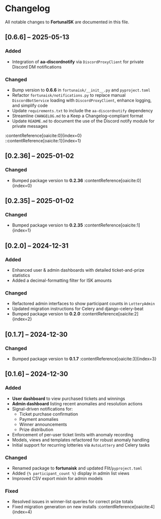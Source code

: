 # Changelog

All notable changes to **FortunaISK** are documented in this file.

## [0.6.6] – 2025-05-13

### Added
- Integration of **aa-discordnotify** via `DiscordProxyClient` for private Discord DM notifications  

### Changed
- Bump version to **0.6.6** in `fortunaisk/__init__.py` and `pyproject.toml`  
- Refactor `fortuna­isk/notifications.py` to replace manual `DiscordBotService` loading with `DiscordProxyClient`, enhance logging, and simplify code  
- Update `requirements.txt` to include the `aa-discordnotify` dependency  
- Streamline `CHANGELOG.md` to a Keep a Changelog–compliant format  
- Update `README.md` to document the use of the Discord notify module for private messages  

:contentReference[oaicite:0]{index=0}  
::contentReference[oaicite:1]{index=1}

## [0.2.36] – 2025-01-02
### Changed
- Bumped package version to **0.2.36** :contentReference[oaicite:0]{index=0}

## [0.2.35] – 2025-01-02
### Changed
- Bumped package version to **0.2.35** :contentReference[oaicite:1]{index=1}

## [0.2.0] – 2024-12-31
### Added
- Enhanced user & admin dashboards with detailed ticket-and-prize statistics  
- Added a decimal-formatting filter for ISK amounts  
### Changed
- Refactored admin interfaces to show participant counts in `LotteryAdmin`  
- Updated migration instructions for Celery and django-celery-beat  
- Bumped package version to **0.2.0** :contentReference[oaicite:2]{index=2}

## [0.1.7] – 2024-12-30
### Changed
- Bumped package version to **0.1.7** :contentReference[oaicite:3]{index=3}

## [0.1.6] – 2024-12-30
### Added
- **User dashboard** to view purchased tickets and winnings  
- **Admin dashboard** listing recent anomalies and resolution actions  
- Signal-driven notifications for:
  - Ticket purchase confirmation  
  - Payment anomalies  
  - Winner announcements  
  - Prize distribution  
- Enforcement of per-user ticket limits with anomaly recording  
- Models, views and templates refactored for robust anomaly handling  
- Initial support for recurring lotteries via `AutoLottery` and Celery tasks  
### Changed
- Renamed package to **fortunaisk** and updated Flit/`pyproject.toml`  
- Added `{% participant_count %}` display in admin list views  
- Improved CSV export mixin for admin models  
### Fixed
- Resolved issues in winner-list queries for correct prize totals  
- Fixed migration generation on new installs :contentReference[oaicite:4]{index=4}
